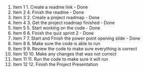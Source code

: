 1. Item 1 1. Create a readme link - Done
1. Item 2 4. Finish the readme - Done
1. Item 3 2. Create a project roadmap - Done 
1. Item 4 3. Get the project roadmap finished - Done
1. Item 5 5. Start working on the code - Done 
1. Item 6 6. Finish the quiz sprint 2 - Done
1. Item 7 7. Start and Finish the power point opening slide - Done 
1. Item 8 8. Make sure the code is able to run 
1. Item 9 9. Review the code to make sure everything is correct 
1. Item 10 10. Make any changes that was not correct 
1. Item 11 11. Run the code to make sure it will run
1. Item 12 12. Finish the Project Presentation
